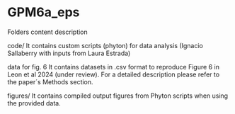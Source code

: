 # GPM6a_eps
Folders content description

code/ It contains custom scripts (phyton) for data analysis (Ignacio Sallaberry with inputs from Laura Estrada)

data for fig. 6 It contains datasets in .csv format to reproduce Figure 6 in Leon et al 2024 (under review). For a detailed description please refer to the paper´s Methods section.

figures/ It contains compiled output figures from Phyton scripts when using the provided data.
